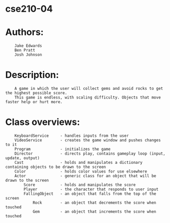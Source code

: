 # cse210-04

# Authors:
        Jake Edwards
        Ben Pratt
        Josh Johnson

# Description:
        A game in which the user will collect gems and avoid rocks to get the highest possible score.
        This game is endless, with scaling difficulty. Objects that move faster help or hurt more.

# Class overviews:
        KeyboardService     - handles inputs from the user
        VideoService        - creates the game window and pushes changes to it
        Program             - initializes the game
        Director            - directs play, contains gameplay loop (input, update, output)
        Cast                - holds and manipulates a dictionary containing objects to be drawn to the screen
        Color               - holds color values for use elsewhere
        Actor               - generic class for an object that will be drawn to the screen
            Score           - holds and manipulates the score
            Player          - the character that responds to user input
            FallingObject   - an object that falls from the top of the screen
                Rock        - an object that decrements the score when touched
                Gem         - an object that increments the score when touched